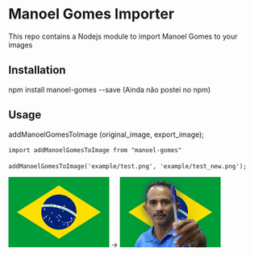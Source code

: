 # Manoel Gomes Importer

This repo contains a Nodejs module to import Manoel Gomes to your images

## Installation

npm install manoel-gomes --save (Ainda não postei no npm)

## Usage

addManoelGomesToImage (original_image, export_image);

```
import addManoelGomesToImage from "manoel-gomes"

addManoelGomesToImage('example/test.png', 'example/test_new.png');
```

<img src="https://raw.githubusercontent.com/higordevv/manoel-gomes/master/example/test.png" alt="test1" width="200"/> -> <img src="https://github.com/higordevv/manoel-gomes/raw/master/example/test_new.png" alt="test1" width="200"/>
